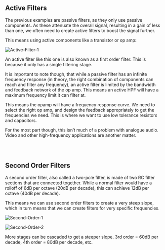 ## Active Filters
The previous examples are passive filters, as they only use passive components. As these attenuate the overall signal, resulting in a gain of less than one, we often need to create active filters to boost the signal further.

This means using active components like a transistor or op amp:

![Active-Filter-1](https://github.com/user-attachments/assets/42ca5c8c-d1c1-4dbc-abaf-bccc92f79328)


An active filter like this one is also known as a first order filter. This is because it only has a single filtering stage.

It is important to note though, that while a passive filter has an infinite frequency response (in theory, the right combination of components can reach and filter any frequency), an active filter is limited by the bandwidth and feedback network of the op amp. This means an active HPF will have a maximum frequency limit it can filter at.

This means the opamp will have a frequency response curve. We need to select the right op amp, and design the feedback appropriately to get the frequencies we need. This is where we want to use low tolerance resistors and capacitors.

For the most part though, this isn’t much of a problem with analogue audio. Video and other high-frequency applications are another matter.


<br/><br/>
## Second Order Filters
A second order filter, also called a two-pole filter, is made of two RC filter sections that are connected together. While a normal filter would have a rolloff of 6dB per octave (20dB per decade), this can achieve 12dB per octave (40dB per decade).

This means we can use second order filters to create a very steep slope, which in turn means that we can create filters for very specific frequencies.

![Second-Order-1](https://github.com/user-attachments/assets/f4d791c3-f9b6-402d-8f1b-2154263131b0)

![Second-Order-2](https://github.com/user-attachments/assets/f27b6b4e-d0f1-4126-bb32-1e205d0fe327)


More stages can be cascaded to get a steeper slope. 3rd order = 60dB per decade, 4th order = 80dB per decade, etc.

